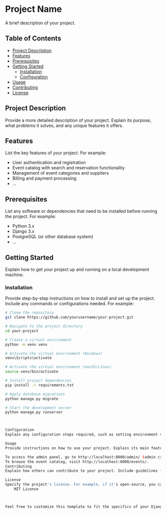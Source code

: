 # Project Name

A brief description of your project.

## Table of Contents

- [Project Description](#project-description)
- [Features](#features)
- [Prerequisites](#prerequisites)
- [Getting Started](#getting-started)
  - [Installation](#installation)
  - [Configuration](#configuration)
- [Usage](#usage)
- [Contributing](#contributing)
- [License](#license)

## Project Description

Provide a more detailed description of your project. Explain its purpose, what problems it solves, and any unique features it offers.

## Features

List the key features of your project. For example:

- User authentication and registration
- Event catalog with search and reservation functionality
- Management of event categories and suppliers
- Billing and payment processing
- ...

## Prerequisites

List any software or dependencies that need to be installed before running the project. For example:

- Python 3.x
- Django 3.x
- PostgreSQL (or other database system)
- ...

## Getting Started

Explain how to get your project up and running on a local development machine.

### Installation

Provide step-by-step instructions on how to install and set up the project. Include any commands or configurations needed. For example:

```bash
# Clone the repository
git clone https://github.com/yourusername/your-project.git

# Navigate to the project directory
cd your-project

# Create a virtual environment
python -m venv venv

# Activate the virtual environment (Windows)
venv\Scripts\activate

# Activate the virtual environment (macOS/Linux)
source venv/bin/activate

# Install project dependencies
pip install -r requirements.txt

# Apply database migrations
python manage.py migrate

# Start the development server
python manage.py runserver



Configuration
Explain any configuration steps required, such as setting environment variables, creating a .env file, or configuring third-party services.

Usage
Provide instructions on how to use your project. Explain its main features and how users can interact with it. Include any sample commands or URLs. For example:

To access the admin panel, go to http://localhost:8000/admin/ (admin credentials needed).
To browse the event catalog, visit http://localhost:8000/events/.
Contributing
Explain how others can contribute to your project. Include guidelines for submitting issues, feature requests, or pull requests.

License
Specify the project's license. For example, if it's open-source, you can use the MIT License:
    MIT License



Feel free to customize this template to fit the specifics of your Django project. Providing clear and comprehensive documentation in your README file can greatly help users and potential contributors understand and work with your project.
